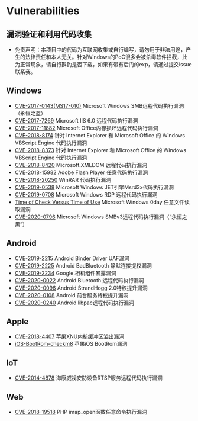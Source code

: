 # Vulnerabilities
## 漏洞验证和利用代码收集
- 免责声明：本项目中的代码为互联网收集或自行编写，请勿用于非法用途，产生的法律责任和本人无关。针对Windows的PoC很多会被杀毒软件拦截，此为正常现象，请自行斟酌是否下载，如果有带有后门的exp，请通过提交issue联系我。

## Windows
- [CVE-2017-0143(MS17-010)](https://github.com/wrlu/vulnerabilities/tree/master/CVE-2017-0143) Microsoft Windows SMB远程代码执行漏洞（永恒之蓝）
- [CVE-2017-7269](https://github.com/wrlu/vulnerabilities/tree/master/CVE-2017-7269) Microsoft IIS 6.0 远程代码执行漏洞
- [CVE-2017-11882](https://github.com/wrlu/vulnerabilities/tree/master/CVE-2017-11882) Microsoft Office内存损坏远程代码执行漏洞
- [CVE-2018-8174](https://github.com/wrlu/vulnerabilities/tree/master/CVE-2018-8174) 针对 Internet Explorer 和 Microsoft Office 的 Windows VBScript Engine 代码执行漏洞
- [CVE-2018-8373](https://github.com/wrlu/vulnerabilities/tree/master/CVE-2018-8373) 针对 Internet Explorer 和 Microsoft Office 的 Windows VBScript Engine 代码执行漏洞
- [CVE-2018-8420](https://github.com/wrlu/vulnerabilities/tree/master/CVE-2018-8420) Microsoft.XMLDOM 远程代码执行漏洞
- [CVE-2018-15982](https://github.com/wrlu/vulnerabilities/tree/master/CVE-2018-15982) Adobe Flash Player 任意代码执行漏洞
- [CVE-2018-20250](https://github.com/wrlu/vulnerabilities/tree/master/CVE-2018-20250) WinRAR 代码执行漏洞
- [CVE-2019-0538](https://github.com/wrlu/vulnerabilities/tree/master/CVE-2019-0538) Microsoft Windows JET引擎Msrd3x代码执行漏洞
- [CVE-2019-0708](https://github.com/wrlu/vulnerabilities/tree/master/CVE-2019-0708) Microsoft Windows RDP 远程代码执行漏洞
- [Time of Check Versus Time of Use](https://github.com/wrlu/vulnerabilities/tree/master/Windows-TOCTOU) Microsoft Windows 0day 任意文件读取漏洞
- [CVE-2020-0796](https://github.com/wrlu/vulnerabilities/tree/master/CVE-2020-0796) Microsoft Windows SMBv3远程代码执行漏洞（“永恒之黑”）
## Android
- [CVE-2019-2215](https://github.com/wrlu/vulnerabilities/tree/master/CVE-2019-2215) Android Binder Driver UAF漏洞
- [CVE-2019-2225](https://github.com/wrlu/vulnerabilities/tree/master/CVE-2019-2225) Android BadBluetooth 静默连接提权漏洞
- [CVE-2019-2234](https://github.com/wrlu/vulnerabilities/tree/master/CVE-2019-2234) Google 相机组件暴露漏洞
- [CVE-2020-0022](https://github.com/wrlu/vulnerabilities/tree/master/CVE-2020-0022) Android Bluetooth 远程代码执行漏洞
- [CVE-2020-0096](https://github.com/wrlu/vulnerabilities/tree/master/CVE-2020-0096) Android StrandHogg 2.0特权提升漏洞
- [CVE-2020-0108](https://github.com/wrlu/vulnerabilities/tree/master/CVE-2020-0108) Android 前台服务特权提升漏洞
- [CVE-2020-0240](https://github.com/wrlu/vulnerabilities/tree/master/CVE-2020-0240) Android libpac远程代码执行漏洞
## Apple
- [CVE-2018-4407](https://github.com/wrlu/vulnerabilities/tree/master/CVE-2018-4407) 苹果XNU内核缓冲区溢出漏洞
- [iOS-BootRom-checkm8](https://github.com/wrlu/vulnerabilities/tree/master/iOS-BootRom-checkm8) 苹果iOS BootRom漏洞
## IoT
- [CVE-2014-4878](https://github.com/wrlu/vulnerabilities/tree/master/CVE-2014-4878) 海康威视安防设备RTSP服务远程代码执行漏洞
## Web
- [CVE-2018-19518](https://github.com/wrlu/vulnerabilities/tree/master/CVE-2018-19518) PHP imap_open函数任意命令执行漏洞

